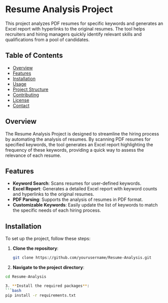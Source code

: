 # Resume Analysis Project

This project analyzes PDF resumes for specific keywords and generates an Excel report with hyperlinks to the original resumes. The tool helps recruiters and hiring managers quickly identify relevant skills and qualifications from a pool of candidates.

## Table of Contents
- [Overview](#overview)
- [Features](#features)
- [Installation](#installation)
- [Usage](#usage)
- [Project Structure](#project-structure)
- [Contributing](#contributing)
- [License](#license)
- [Contact](#contact)

## Overview

The Resume Analysis Project is designed to streamline the hiring process by automating the analysis of resumes. By scanning PDF resumes for specified keywords, the tool generates an Excel report highlighting the frequency of these keywords, providing a quick way to assess the relevance of each resume.

## Features
- **Keyword Search**: Scans resumes for user-defined keywords.
- **Excel Report**: Generates a detailed Excel report with keyword counts and hyperlinks to the original resumes.
- **PDF Parsing**: Supports the analysis of resumes in PDF format.
- **Customizable Keywords**: Easily update the list of keywords to match the specific needs of each hiring process.

## Installation

To set up the project, follow these steps:

1. **Clone the repository**:
   ```bash
   git clone https://github.com/yourusername/Resume-Analysis.git

2. **Navigate to the project directory**:
  ```bash
  cd Resume-Analysis

3. **Install the required packages**:
  ```bash
  pip install -r requirements.txt



